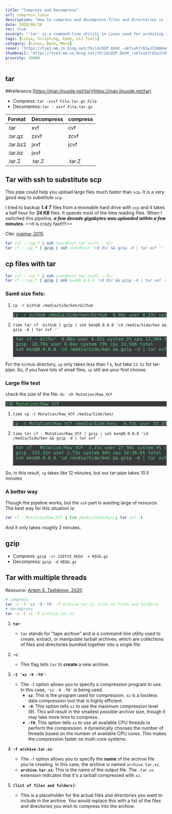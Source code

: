 ```yaml
---
title: "Compress and Decompress"
url: compress_linux
description: "How to compress and decompress files and directories in linux command lines"
date: 2020/06/26
toc: true
excerpt: "'tar' is a command-line utility in Linux used for archiving and compressing files and directories into a single file. It stands for 'tape archive' and can create files in various formats, including .tar, .tar.gz, and .tar.bz2. It can also extract files from archives and display their contents.<a title='chatgpt'> Who said this?<a>"
tags: [Linux, Scripting, bash, CLI Tools]
category: [Linux, Bash, More]
cover: 'https://tse3-mm.cn.bing.net/th/id/OIP.QohK_-okTvuh7r82wJlhNAHaE9?w=465&h=180'
thumbnail: 'https://tse3-mm.cn.bing.net/th/id/OIP.QohK_-okTvuh7r82wJlhNAHaE9?w=180&h=180'
priority: 10000
---
```


## tar

##reference:[https://man.linuxde.net/tar](https://man.linuxde.net/tar)


- Compress:
  `tar -zcvf File.tar.gz File`
- Decompress:
  `tar - zxvf File.tar.gz`

|Format|Decompress|compress|
|:-|:-|:-|
|.tar|xvf|cvf|
|.tar.gz|zxvf|zcvf|
|.tar.bz2|jxvf|jcvf|
|.tar.bz|jxvf|
|.tar.Z|.tar.Z|.tar.Z|

## Tar with ssh to substitute scp

This pipe could help you upload large files much faster than `scp`. It is a very good way to substitute `scp`.

I tried to backup ***1.4 T*** files from a moveable hard drive with `scp` and it takes a half hour for ***24 KB*** files. It spends most of the time reading files.
When I switched this pipeline, ***a few decade gigabytes was uploaded within a few minutes***. ==It is crazy fast!!!!==

Cite: [roaima; 2015](https://unix.stackexchange.com/questions/238152/why-is-scp-so-slow-and-how-to-make-it-faster)
```bash
tar czf - cap_* | ssh user@host tar xvzfC - dir
tar cf - cap_* | gzip | ssh user@host 'cd dir && gzip -d | tar xvf -'
```

## cp files with tar

```bash
tar czf - cap_* | ssh user@host tar xvzfC - dir
tar cf - cap_* | gzip | ssh ken@0.0.0.0 'cd dir && gzip -d | tar xvf -'
```

### Samll size fiels:


1. `cp -r Github /media/Side/ken/Github`
    <pre>cp -r Github /media/Side/ken/Github  0.00s user 0.23s system 27% cpu 0.835 total</pre>
2. `time tar cf -Github | gzip | ssh ken@0.0.0.0 'cd /media/Side/ken && gzip -d | tar xvf -'`
    <pre>
    tar cf - Githu*  0.06s user 0.32s system 2% cpu 13.564 total
    gzip  10.70s user 0.04s system 79% cpu 13.566 total
    ssh ken@0.0.0.0 'cd /media/Side/ken && gzip -d | tar xvf -'  0.59s user 0.26s system 6% cpu 13.567 total
    </pre>

For the `Github` directory, `cp` only takes less than 1 s, but take `13.5s` for tar-pipe. So, if you have lots of small files, `cp` still are your first choose.

### Large file test

check the size of the file: `du -sh Mutation/Raw_VCF`
    <pre>23G	Mutation/Raw_VCF</pre>

1. `time cp -r Mutation/Raw_VCF /media/Side/ken/`
    <pre>cp -r Mutation/Raw_VCF /media/Side/ken/  0.53s user 59.35s system 7% cpu 12:31.78 total</pre>
2. `time tar cf - Mutation/Raw_VCF | gzip | ssh ken@0.0.0.0 'cd /media/Side/ken && gzip -d | tar xvf -'`
    <pre>
    tar cf - Mutation/Raw_VCF  3.21s user 27.98s system 4% cpu 10:36.64 total
    gzip  532.32s user 2.73s system 84% cpu 10:36.65 total
    ssh ken@0.0.0.0 'cd /media/Side/ken && gzip -d | tar xvf -'  18.95s user 7.16s system 4% cpu 10:36.65 total
    </pre>

So, in this result, `cp` takes like 12 minutes, but our tar-pipe takes 10.5 minutes

### A better way

Though the pipeline works, but the `ssh` part is wasting large of resource. The best way for this situation is:

```bash
tar cf - Mutation/Raw_VCF | (cd /media/Side/ken/; tar xvf -)
```

And it only takes roughly 2 minutes.

## gzip

- Compress:
`gzip -cr 220725_KEGG  > KEGG.gz`
- Decompress:
`gzip -d KEGG.gz`

## Tar with multiple threads

Resource: [Artem S. Tashkinov, 2020](https://unix.stackexchange.com/questions/608207/how-to-use-multi-threading-for-creating-and-extracting-tar-xz)

```bash
# compress 
tar -c -I 'xz -9 -T0' -f archive.tar.xz [list of files and folders]
# decompress
tar -x -I xz -f archive.tar.xz
```

1. **`tar`**:
   - `tar` stands for "tape archive" and is a command-line utility used to create, extract, or manipulate tarball archives, which are collections of files and directories bundled together into a single file.

2. **`-c`**:
   - This flag tells `tar` to **create** a new archive.

3. **`-I 'xz -9 -T0'`**:
   - The `-I` option allows you to specify a compression program to use. In this case, `'xz -9 -T0'` is being used.
     - **`xz`**: This is the program used for compression. `xz` is a lossless data compression tool that is highly efficient.
     - **`-9`**: This option tells `xz` to use the maximum compression level (9). This will result in the smallest possible archive size, though it may take more time to compress.
     - **`-T0`**: This option tells `xz` to use all available CPU threads to perform the compression. `0` dynamically chooses the number of threads based on the number of available CPU cores. This makes the compression faster on multi-core systems.

4. **`-f archive.tar.xz`**:
   - The `-f` option allows you to specify the **name** of the archive file you're creating. In this case, the archive is named `archive.tar.xz`.
   - **`archive.tar.xz`**: This is the name of the output file. The `.tar.xz` extension indicates that it's a tarball compressed with `xz`.

5. **`[list of files and folders]`**:
   - This is a placeholder for the actual files and directories you want to include in the archive. You would replace this with a list of the files and directories you wish to compress into the archive.




<style>
pre {
  background-color:#38393d;
  color: #5fd381;
}
</style>
